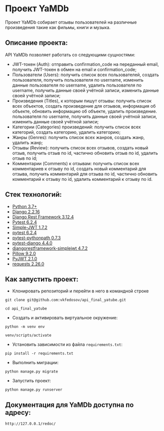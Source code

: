 # Проект YaMDb

Проект YaMDb собирает отзывы пользователей на различные произведения такие как
фильмы, книги и музыка.

## Описание проекта:

API YaMDb позволяет работать со следующими сущностями:

* JWT-токен (Auth): отправить confirmation_code на переданный email, получить
  JWT-токен
  в обмен на email и confirmation_code;
* Пользователи (Users): получить список всех пользователей, создать
  пользователя,
  получить пользователя по username, изменить данные пользователя по username,
  удалить
  пользователя по username, получить данные своей учётной записи, изменить
  данные своей учётной записи;
* Произведения (Titles), к которым пишут отзывы: получить список всех объектов,
  создать
  произведение для отзывов, информация об объекте, обновить информацию об
  объекте, удалить произведение.
  пользователя по username, получить данные своей учётной записи, изменить
  данные своей учётной записи;
* Категории (Categories) произведений: получить список всех категорий, создать
  категорию, удалить категорию;
* Жанры (Genres): получить список всех жанров, создать жанр, удалить жанр;
* Отзывы (Review): получить список всех отзывов, создать новый отзыв, получить
  отзыв по id,
  частично обновить отзыв по id, удалить отзыв по id;
* Комментарии (Comments) к отзывам: получить список всех комментариев к отзыву
  по id, создать
  новый комментарий для отзыва, получить комментарий для отзыва по id, частично
  обновить комментарий к отзыву по id, удалить комментарий к отзыву по id.

## Стек технологий:

* [Python 3.7+](https://www.python.org/downloads/)
* [Django 2.2.16](https://www.djangoproject.com/download/)
* [Django Rest Framework 3.12.4](https://pypi.org/project/djangorestframework/#files)
* [Pytest 6.2.4](https://pypi.org/project/pytest/)
* [Simple-JWT 1.7.2](https://pypi.org/project/djangorestframework-simplejwt/)
* [pytest 6.2.4](https://pypi.org/project/pytest/)
* [pytest-pythonpath 0.7.3](https://pypi.org/project/pytest-pythonpath/)
* [pytest-django 4.4.0](https://pypi.org/project/pytest-django/)
* [djangorestframework-simplejwt 4.7.2](https://pypi.org/project/djangorestframework-simplejwt/)
* [Pillow 9.2.0](https://pypi.org/project/Pillow/)
* [PyJWT 2.1.0](https://pypi.org/project/PyJWT/)
* [requests 2.26.0](https://pypi.org/project/requests/)

## Как запустить проект:

* Клонировать репозиторий и перейти в него в командной строке

```
git clone git@github.com:vkfedosov/api_final_yatube.git
```

```
cd api_final_yatube
```

* Cоздать и активировать виртуальное окружение:

```
python -m venv env
```

```
venv/scripts/activate
```

* Установить зависимости из файла ```requirements.txt```:

```
pip install -r requirements.txt
```

* Выполнить миграции:

```
python manage.py migrate
```

* Запустить проект:

```
python manage.py runserver
```

## Документация для YaMDb доступна по адресу:

```http://127.0.0.1/redoc/```